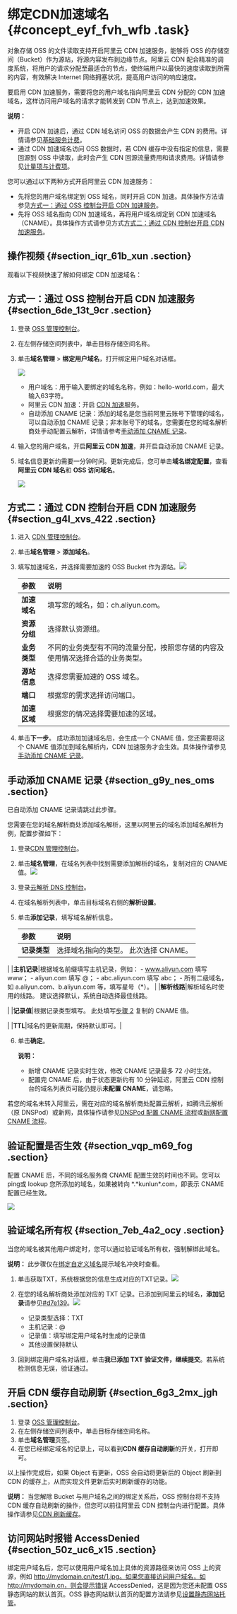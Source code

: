 # 绑定CDN加速域名 {#concept_eyf_fvh_wfb .task}

对象存储 OSS 的文件读取支持开启阿里云 CDN 加速服务，能够将 OSS 的存储空间（Bucket）作为源站，将源内容发布到边缘节点。阿里云 CDN 配合精准的调度系统，将用户的请求分配至最适合的节点，使终端用户以最快的速度读取到所需的内容，有效解决 Internet 网络拥塞状况，提高用户访问的响应速度。

要启用 CDN 加速服务，需要将您的用户域名指向阿里云 CDN 分配的 CDN 加速域名，这样访问用户域名的请求才能转发到 CDN 节点上，达到加速效果。

**说明：** 

-   开启 CDN 加速后，通过 CDN 域名访问 OSS 的数据会产生 CDN 的费用。详情请参见[基础服务计费](../../../../cn.zh-CN/产品定价/计费方式/基础服务计费.md#)。
-   通过 CDN 加速域名访问 OSS 数据时，若 CDN 缓存中没有指定的信息，需要回源到 OSS 中读取，此时会产生 CDN 回源流量费用和请求费用。详情请参见[计量项与计费项](../../../../cn.zh-CN/计量计费/计量项和计费项.md#section_gcg_nqt_lgb)。

您可以通过以下两种方式开启阿里云 CDN 加速服务：

-   先将您的用户域名绑定到 OSS 域名，同时开启 CDN 加速。具体操作方法请参见[方式一：通过 OSS 控制台开启 CDN 加速服务](#section_6de_13t_9cr)。
-   先将 OSS 域名指向 CDN 加速域名，再将用户域名绑定到 CDN 加速域名（CNAME）。具体操作方式请参见方式[方式二：通过 CDN 控制台开启 CDN 加速服务](#section_g4l_xvs_422)。

## 操作视频 {#section_iqr_61b_xun .section}

观看以下视频快速了解如何绑定 CDN 加速域名：  

## 方式一：通过 OSS 控制台开启 CDN 加速服务 {#section_6de_13t_9cr .section}

1.  登录 [OSS 管理控制台](https://oss.console.aliyun.com/overview)。
2.  在左侧存储空间列表中，单击目标存储空间名称。
3.  单击**域名管理** \> **绑定用户域名**，打开绑定用户域名对话框。 

    ![](http://static-aliyun-doc.oss-cn-hangzhou.aliyuncs.com/assets/img/63857/156775429732011_zh-CN.png)

    -   用户域名：用于输入要绑定的域名名称，例如：hello-world.com，最大输入63字符。
    -   阿里云 CDN 加速：开启 [CDN 加速](../../../../cn.zh-CN/开发指南/隐藏/CDN加速OSS.md#)服务。
    -   自动添加 CNAME 记录：添加的域名是您当前阿里云账号下管理的域名，可以自动添加 CNAME 记录；非本账号下的域名，您需要在您的域名解析商处手动配置云解析，详情请参考[手动添加 CNAME 记录](#section_g9y_nes_oms)。
4.  输入您的用户域名，开启**阿里云 CDN 加速**，并开启自动添加 CNAME 记录。
5.  域名信息更新约需要一分钟时间。更新完成后，您可单击**域名绑定配置**，查看**阿里云 CDN 域名**和 **OSS 访问域名**。 

    ![](http://static-aliyun-doc.oss-cn-hangzhou.aliyuncs.com/assets/img/64596/156775429732592_zh-CN.png)


## 方式二：通过 CDN 控制台开启 CDN 加速服务 {#section_g4l_xvs_422 .section}

1.  进入 [CDN 管理控制台](https://cdn.console.aliyun.com/overview)。
2.  单击**域名管理** \> **添加域名**。
3.  填写加速域名，并选择需要加速的 OSS Bucket 作为源站。![](http://static-aliyun-doc.oss-cn-hangzhou.aliyuncs.com/assets/img/64596/156775429732707_zh-CN.png)

 

    |参数|说明|
    |:-|:-|
    |**加速域名**|填写您的域名，如：ch.aliyun.com。|
    |**资源分组**|选择默认资源组。|
    |**业务类型**|不同的业务类型有不同的流量分配，按照您存储的内容及使用情况选择合适的业务类型。|
    |**源站信息**|选择您需要加速的 OSS 域名。|
    |**端口**|根据您的需求选择访问端口。|
    |**加速区域**|根据您的情况选择需要加速的区域。|

4.  单击**下一步**。 成功添加加速域名后，会生成一个 CNAME 值，您还需要将这个 CNAME 值添加到域名解析内，CDN 加速服务才会生效。具体操作请参见[手动添加 CNAME 记录](#section_g9y_nes_oms)。

## 手动添加 CNAME 记录 {#section_g9y_nes_oms .section}

已自动添加 CNAME 记录请跳过此步骤。

您需要在您的域名解析商处添加域名解析，这里以阿里云的域名添加域名解析为例，配置步骤如下：

1.  登录[CDN 管理控制台](https://cdn.console.aliyun.com/overview)。
2.  单击**域名管理**，在域名列表中找到需要添加解析的域名，复制对应的 CNAME 值。![](http://static-aliyun-doc.oss-cn-hangzhou.aliyuncs.com/assets/img/64596/156775429834242_zh-CN.png)


3.  登录[云解析 DNS 控制台](https://dns.console.aliyun.com/#/dns/domainList)。
4.  在域名解析列表中，单击目标域名右侧的**解析设置**。
5.  单击**添加记录**，填写域名解析信息。 

    |参数|说明|
    |:-|:-|
    |**记录类型**|选择域名指向的类型。 此次选择 CNAME。

 |
    |**主机记录**|根据域名前缀填写主机记录，例如：     -   www.aliyun.com 填写 www；
    -   aliyun.com 填写 @；
    -   abc.aliyun.com 填写 abc；
    -   所有二级域名，如 a.aliyun.com、b.aliyun.com 等，填写星号（\*）。
 |
    |**解析线路**|解析域名时使用的线路。 建议选择默认，系统自动选择最佳线路。

 |
    |**记录值**|根据记录类型填写。 此处填写[步骤 2](#step_3q4_3ci_0k1) 复制的 CNAME 值。

 |
    |**TTL**|域名的更新周期，保持默认即可。|

6.  单击**确定**。 

    **说明：** 

    -   新增 CNAME 记录实时生效，修改 CNAME 记录最多 72 小时生效。
    -   配置完 CNAME 后，由于状态更新约有 10 分钟延迟，阿里云 CDN 控制台的域名列表页可能仍提示**未配置 CNAME**，请忽略。

若您的域名未转入阿里云，需在对应的域名解析商处配置云解析，如腾讯云解析（原 DNSPod）或新网，具体操作请参见[DNSPod 配置 CNAME 流程](https://help.aliyun.com/document_detail/27145.html)或[新网配置 CNAME 流程](https://help.aliyun.com/document_detail/27146.html)。

## 验证配置是否生效 {#section_vqp_m69_fog .section}

配置 CNAME 后，不同的域名服务商 CNAME 配置生效的时间也不同。您可以 ping或 lookup 您所添加的域名，如果被转向 \*.\*kunlun\*.com，即表示 CNAME 配置已经生效。

![](http://static-aliyun-doc.oss-cn-hangzhou.aliyuncs.com/assets/img/64596/156775429834256_zh-CN.png)

## 验证域名所有权 {#section_7eb_4a2_ocy .section}

当您的域名被其他用户绑定时，您可以通过验证域名所有权，强制解绑此域名。

**说明：** 此步骤仅在[绑定自定义域名](#d7e90)提示域名冲突时查看。

1.  单击获取TXT，系统根据您的信息生成对应的TXT记录。![](http://static-aliyun-doc.oss-cn-hangzhou.aliyuncs.com/assets/img/63870/156775429832020_zh-CN.png)


2.  在您的域名解析商处添加对应的 TXT 记录。已添加到阿里云的域名，**添加记录**请参见[\#d7e139](#d7e139)。![](http://static-aliyun-doc.oss-cn-hangzhou.aliyuncs.com/assets/img/63870/156775429832022_zh-CN.png)

 
    -   记录类型选择：TXT
    -   主机记录：@
    -   记录值：填写绑定用户域名时生成的记录值
    -   其他设置保持默认
3.  回到绑定用户域名对话框，单击**我已添加 TXT 验证文件，继续提交**。若系统检测信息无误，验证通过。

## 开启 CDN 缓存自动刷新 {#section_6g3_2mx_jgh .section}

1.  登录 [OSS 管理控制台](https://oss.console.aliyun.com/overview)。
2.  在左侧存储空间列表中，单击目标存储空间名称。
3.  单击**域名管理**页签。
4.  在您已经绑定域名的记录上，可以看到**CDN 缓存自动刷新**的开关，打开即可。

以上操作完成后，如果 Object 有更新，OSS 会自动将更新后的 Object 刷新到 CDN 的缓存上，从而实现文件更新后实时刷新缓存的功能。

**说明：** 当您解除 Bucket 与用户域名之间的绑定关系后，OSS 控制台将不支持 CDN 缓存自动刷新的操作，但您可以前往阿里云 CDN 控制台内进行配置。具体操作请参见[CDN 刷新缓存](../../../../cn.zh-CN/常见问题/缓存FAQ/使用CDN后，文件与源文件不一致，如何刷新缓存？.md#)。

## 访问网站时报错 AccessDenied {#section_50z_uc6_x15 .section}

绑定用户域名后，您可以使用用户域名加上具体的资源路径来访问 OSS 上的资源，例如 http://mydomain.cn/test/1.jpg。如果您直接访问用户域名，如 http://mydomain.cn，则会提示错误 AccessDenied，这是因为您还未配置 OSS 静态网站的默认首页。OSS 静态网站默认首页的配置方法请参见[设置静态网站托管](../../../../cn.zh-CN/最佳实践/存储空间管理/静态网站托管.md#)。


